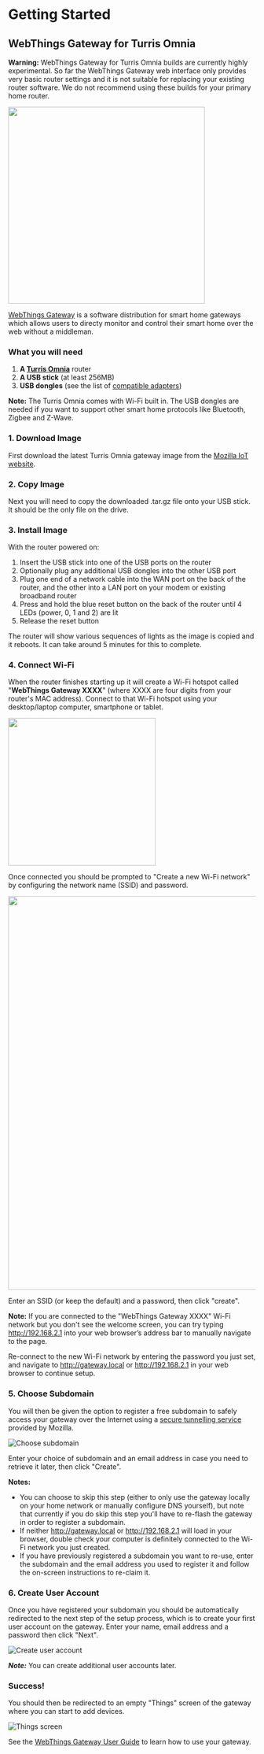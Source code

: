 # Getting Started

## WebThings Gateway for Turris Omnia

**Warning:** WebThings Gateway for Turris Omnia builds are currently highly experimental. So far the WebThings Gateway web interface only provides very basic router settings and it is not suitable for replacing your existing router software. We do not recommend using these builds for your primary home router.

<img src="/images/turris_omnia.png" width="400">

[WebThings Gateway](https://iot.mozilla.org/gateway/) is a software distribution for smart home gateways which allows users to directy monitor and control their smart home over the web without a middleman.

### What you will need

1. **A [Turris Omnia](https://www.turris.cz/en/omnia/)** router
2. **A USB stick** (at least 256MB)
3. **USB dongles** (see the list of [compatible adapters](https://github.com/mozilla-iot/wiki/wiki/Supported-Hardware#adapters))

**Note:** The Turris Omnia comes with Wi-Fi built in. The USB dongles are needed if you want to support other smart home protocols like Bluetooth, Zigbee and Z-Wave.

### 1. Download Image

First download the latest Turris Omnia gateway image from the [Mozilla IoT website](https://iot.mozilla.org/gateway/).

### 2. Copy Image

Next you will need to copy the downloaded .tar.gz file onto your USB stick. It should be the only file on the drive.

### 3. Install Image

With the router powered on:
1. Insert the USB stick into one of the USB ports on the router
2. Optionally plug any additional USB dongles into the other USB port
3. Plug one end of a network cable into the WAN port on the back of the router, and the other into a LAN port on your modem or existing broadband router
4. Press and hold the blue reset button on the back of the router until 4 LEDs (power, 0, 1 and 2) are lit 
5. Release the reset button

The router will show various sequences of lights as the image is copied and it reboots. It can take around 5 minutes for this to complete.

### 4. Connect Wi-Fi
When the router finishes starting up it will create a Wi-Fi hotspot called "**WebThings Gateway XXXX**" (where XXXX are four digits from your router's MAC address). Connect to that Wi-Fi hotspot using your desktop/laptop computer, smartphone or tablet.

<img src="./images/wifi_ssid.png" width="300">

Once connected you should be prompted to "Create a new Wi-Fi network" by configuring the network name (SSID) and password.

<img src="/images/router_wifi_setup.png" width="800">

Enter an SSID (or keep the default) and a password, then click "create".

**Note:** If you are connected to the "WebThings Gateway XXXX" Wi-Fi network but you don't see the welcome screen, you can try typing http://192.168.2.1 into your web browser’s address bar to manually navigate to the page.

Re-connect to the new Wi-Fi network by entering the password you just set, and navigate to http://gateway.local or http://192.168.2.1 in your web browser to continue setup.

### 5. Choose Subdomain

You will then be given the option to register a free subdomain to safely access your gateway over the Internet using a [secure tunnelling service](https://github.com/mozilla-iot/wiki/wiki/Gateway-Remote-Access) provided by Mozilla.

![Choose subdomain](/images/choose_subdomain.png)

Enter your choice of subdomain and an email address in case you need to retrieve it later, then click "Create".


**Notes:**
 * You can choose to skip this step (either to only use the gateway locally on your home network or manually configure DNS yourself), but note that currently if you do skip this step you'll have to re-flash the gateway in order to register a subdomain.
 * If neither http://gateway.local or http://192.168.2.1 will load in your browser, double check your computer is definitely connected to the Wi-Fi network you just created.
 * If you have previously registered a subdomain you want to re-use, enter the subdomain and the email address you used to register it and follow the on-screen instructions to re-claim it.
 
### 6. Create User Account
Once you have registered your subdomain you should be automatically redirected to the next step of the setup process, which is to create your first user account on the gateway. Enter your name, email address and a password then click "Next".
 
![Create user account](/images/create_user_account.png)
 
***Note:*** You can create additional user accounts later.
 
### Success!
You should then be redirected to an empty "Things" screen of the gateway where you can start to add devices.
 
![Things screen](/images/things_screen.png)
 
See the [WebThings Gateway User Guide](./gateway-user-guide.md) to learn how to use your gateway.
